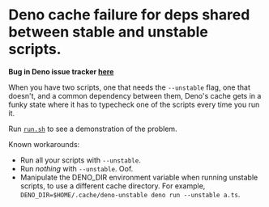 # Deno cache failure for deps shared between stable and unstable scripts.

**Bug in Deno issue tracker [here](https://github.com/denoland/deno/issues/11088)**

When you have two scripts, one that needs the `--unstable` flag, one that
doesn't, and a common dependency between them, Deno's cache gets in a funky
state where it has to typecheck one of the scripts every time you run it.

Run [`run.sh`](./run.sh) to see a demonstration of the problem.

Known workarounds:

- Run all your scripts with `--unstable`.
- Run _nothing_ with `--unstable`. Oof.
- Manipulate the DENO_DIR environment variable when running unstable scripts, to
  use a different cache directory. For example,
  `DENO_DIR=$HOME/.cache/deno-unstable deno run --unstable a.ts`.

